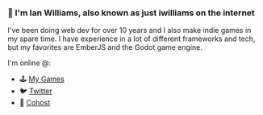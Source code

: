 ### 👋 I'm Ian Williams, also known as just iwilliams on the internet

I've been doing web dev for over 10 years and I also make indie games in my spare time. I have experience in a lot of different frameworks and tech, but my favorites are EmberJS and the Godot game engine.


I'm online @:
- 🕹️ [My Games](https://iwilliams.itch.io/)
- 🐦 [Twitter](https://twitter.com/iwilliams_dev)
- 🥚 [Cohost](https://cohost.org/iwilliams)
